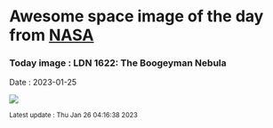 
# Awesome space image of the day from [NASA](https://api.nasa.gov/)

### Today image : LDN 1622: The Boogeyman Nebula
Date : 2023-01-25

![](https://apod.nasa.gov/apod/image/2301/LDN1622_Carter_960.jpg)

<small>Latest update : Thu Jan 26 04:16:38 2023</small>
        